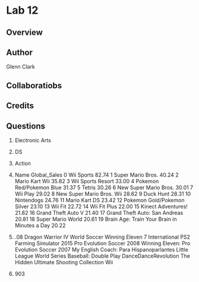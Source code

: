 # Lab 12

## Overview

## Author
Glenn Clark

## Collaboratiobs

## Credits


## Questions
1. Electronic Arts

2. DS

3. Action

4. 
    Name	Global_Sales
    0	Wii Sports	82.74
    1	Super Mario Bros.	40.24
    2	Mario Kart Wii	35.82
    3	Wii Sports Resort	33.00
    4	Pokemon Red/Pokemon Blue	31.37
    5	Tetris	30.26
    6	New Super Mario Bros.	30.01
    7	Wii Play	29.02
    8	New Super Mario Bros. Wii	28.62
    9	Duck Hunt	28.31
    10	Nintendogs	24.76
    11	Mario Kart DS	23.42
    12	Pokemon Gold/Pokemon Silver	23.10
    13	Wii Fit	22.72
    14	Wii Fit Plus	22.00
    15	Kinect Adventures!	21.82
    16	Grand Theft Auto V	21.40
    17	Grand Theft Auto: San Andreas	20.81
    18	Super Mario World	20.61
    19	Brain Age: Train Your Brain in Minutes a Day	20.22

5. .08
    Dragon Warrior IV
    World Soccer Winning Eleven 7 International	PS2
    Farming Simulator 2015
    Pro Evolution Soccer 2008
    Winning Eleven: Pro Evolution Soccer 2007
    My English Coach: Para Hispanoparlantes
    Little League World Series Baseball: Double Play
    DanceDanceRevolution
    The Hidden
    Ultimate Shooting Collection	Wii

6. 903